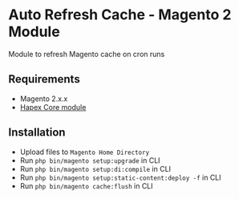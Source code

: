 # Auto Refresh Cache - Magento 2 Module

Module to refresh Magento cache on cron runs

## Requirements
-   Magento 2.x.x
-   [Hapex Core module](https://github.com/vDeggial/magento2-core)

## Installation
-   Upload files to `Magento Home Directory`
-   Run `php bin/magento setup:upgrade` in CLI
-   Run `php bin/magento setup:di:compile` in CLI
-   Run `php bin/magento setup:static-content:deploy -f` in CLI
-   Run `php bin/magento cache:flush` in CLI
